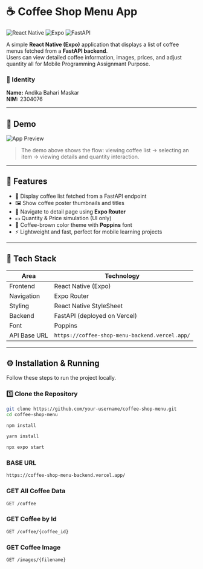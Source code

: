 # ☕ Coffee Shop Menu App

![React Native](https://img.shields.io/badge/React%20Native-20232A?style=for-the-badge&logo=react&logoColor=61DAFB)
![Expo](https://img.shields.io/badge/Expo-1B1F23?style=for-the-badge&logo=expo&logoColor=white)
![FastAPI](https://img.shields.io/badge/FastAPI-005571?style=for-the-badge&logo=fastapi)

A simple **React Native (Expo)** application that displays a list of coffee menus fetched from a **FastAPI backend**.  
Users can view detailed coffee information, images, prices, and adjust quantity all for Mobile Programming Assignmant Purpose.

### 👤 Identity
**Name:** Andika Bahari Maskar  
**NIM:** 2304076  

---

## 📸 Demo

![App Preview](example.gif)

> The demo above shows the flow: viewing coffee list → selecting an item → viewing details and quantity interaction.

---

## 🚀 Features

- 📜 Display coffee list fetched from a FastAPI endpoint  
- 🖼️ Show coffee poster thumbnails and titles  
- 📱 Navigate to detail page using **Expo Router**  
- 💵 Quantity & Price simulation (UI only)  
- 🎨 Coffee-brown color theme with **Poppins** font  
- ⚡ Lightweight and fast, perfect for mobile learning projects

---

## 🧩 Tech Stack

| Area | Technology |
|------|-------------|
| Frontend | React Native (Expo) |
| Navigation | Expo Router |
| Styling | React Native StyleSheet |
| Backend | FastAPI (deployed on Vercel) |
| Font | Poppins |
| API Base URL | `https://coffee-shop-menu-backend.vercel.app/` |

---

## ⚙️ Installation & Running

Follow these steps to run the project locally.

### 1️⃣ Clone the Repository
```bash
git clone https://github.com/your-username/coffee-shop-menu.git
cd coffee-shop-menu
```

```bash
npm install
```

```bash
yarn install
```

```bash
npx expo start
```

### BASE URL
```bash
https://coffee-shop-menu-backend.vercel.app/
```

### GET All Coffee Data
```bash
GET /coffee
```

### GET Coffee by Id
```bash
GET /coffee/{coffee_id}
```

### GET Coffee Image
```bash
GET /images/{filename}
```